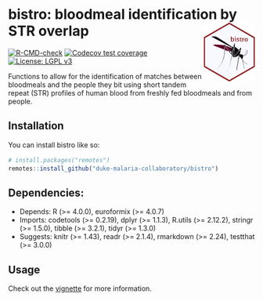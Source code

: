 
<!-- README.md is generated from README.Rmd. Please edit that file -->

# bistro: bloodmeal identification by STR overlap <a href='http://www.schlosslab.org/mikropml/'><img src='man/figures/logo.png' align="right" height="120" /></a>

<!-- badges: start -->

[![R-CMD-check](https://github.com/duke-malaria-collaboratory/bistro/actions/workflows/R-CMD-check.yaml/badge.svg)](https://github.com/duke-malaria-collaboratory/bistro/actions/workflows/R-CMD-check.yaml)
[![Codecov test
coverage](https://codecov.io/gh/duke-malaria-collaboratory/bistro/branch/main/graph/badge.svg)](https://app.codecov.io/gh/duke-malaria-collaboratory/bistro?branch=main)
[![License: LGPL
v3](https://img.shields.io/badge/License-LGPL_v3-blue.svg)](https://www.gnu.org/licenses/lgpl-3.0)
<!-- badges: end -->

Functions to allow for the identification of matches between bloodmeals
and the people they bit using short tandem repeat (STR) profiles of
human blood from freshly fed bloodmeals and from people.

## Installation

You can install bistro like so:

``` r
# install.packages("remotes")
remotes::install_github("duke-malaria-collaboratory/bistro")
```

## Dependencies:

- Depends: R (\>= 4.0.0), euroformix (\>= 4.0.7)
- Imports: codetools (\>= 0.2.19), dplyr (\>= 1.1.3), R.utils (\>=
  2.12.2), stringr (\>= 1.5.0), tibble (\>= 3.2.1), tidyr (\>= 1.3.0)
- Suggests: knitr (\>= 1.43), readr (\>= 2.1.4), rmarkdown (\>= 2.24),
  testthat (\>= 3.0.0)

## Usage

Check out the
[vignette](https://duke-malaria-collaboratory.github.io/bistro/articles/bistro.html)
for more information.
